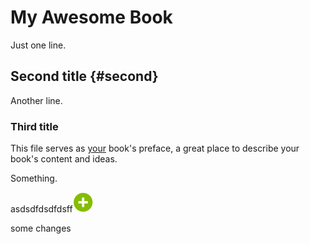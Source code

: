 # My Awesome Book

Just one line.

## Second title {#second}

Another line.

### Third title

This file serves as [your](chapter1.md) book's preface, a great place to describe your book's content and ideas.

Something.

asdsdfdsdfdsff[![image](assets/images/add.png)]()

some changes

